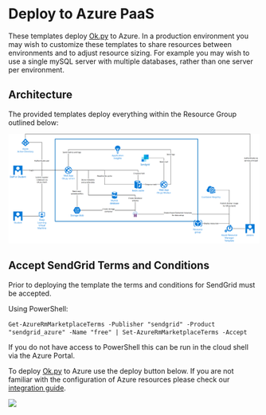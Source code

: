 # Deploy to Azure PaaS

These templates deploy [Ok.py](www.okpy.org) to Azure. In a production environment you may wish to customize these templates to share resources between environments and to adjust resource sizing. For example you may wish to use a single mySQL server with multiple databases, rather than one server per environment.

## Architecture

The provided templates deploy everything within the Resource Group outlined below:

![Azure PaaS Architecture](./img/architecture-diagram.png)

## Accept SendGrid Terms and Conditions

Prior to deploying the template the terms and conditions for SendGrid must be accepted.

Using PowerShell:

```
Get-AzureRmMarketplaceTerms -Publisher "sendgrid" -Product "sendgrid_azure" -Name "free" | Set-AzureRmMarketplaceTerms -Accept
```

If you do not have access to PowerShell this can be run in the cloud shell via the Azure Portal.

To deploy [Ok.py](www.okpy.org) to Azure use the deploy button below. If you are not familiar with the configuration of Azure resources please check our [integration guide](../).

<a href="https://portal.azure.com/#create/Microsoft.Template/uri/https%3A%2F%2Fraw.githubusercontent.com%2Ficokpy%2Fok%2Fmaster%2Fazure%2Fpaas%2Fazure.deploy.json" target="_blank">
    <img src="http://azuredeploy.net/deploybutton.png"/>
</a>
